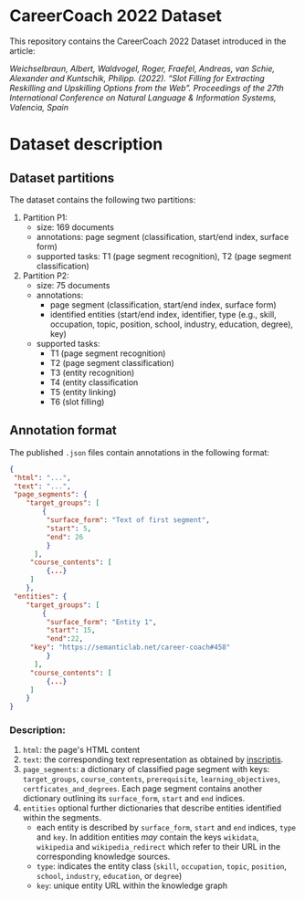 # CareerCoach 2022 Dataset

This repository contains the CareerCoach 2022 Dataset introduced in the article:

*Weichselbraun, Albert, Waldvogel, Roger, Fraefel, Andreas, van Schie, Alexander and Kuntschik, Philipp. (2022). “Slot Filling for Extracting Reskilling and Upskilling Options from the Web”. Proceedings of the 27th International Conference on Natural Language & Information Systems, Valencia, Spain*

# Dataset description

## Dataset partitions
The dataset contains the following two partitions:

1. Partition P1: 
   - size: 169 documents
   - annotations: page segment (classification, start/end index, surface form)
   - supported tasks: T1 (page segment recognition), T2 (page segment classification)
2. Partition P2:
   - size: 75 documents
   - annotations:
     - page segment (classification, start/end index, surface form)
     - identified entities (start/end index, identifier, type (e.g., skill, occupation, topic, position, school, industry, education, degree), key)
   - supported tasks:
     - T1 (page segment recognition)
     - T2 (page segment classification)
     - T3 (entity recognition)
     - T4 (entity classification
     - T5 (entity linking)
     - T6 (slot filling)

## Annotation format

The published `.json` files contain annotations in the following format:

```json
{
 "html": "...",
 "text": "...",  
 "page_segments": {
    "target_groups": [
        {
         "surface_form": "Text of first segment",
         "start": 5,
         "end": 26 
         }
      ],
     "course_contents": [
         {...}
     ]
    },
 "entities": {
    "target_groups": [
        {
         "surface_form": "Entity 1",
         "start": 15,
         "end":22,
	 "key": "https://semanticlab.net/career-coach#458"
         }
      ],
     "course_contents": [
         {...}
     ]
    }
}
```

### Description:

1. `html`: the page's HTML content
2. `text`: the corresponding text representation as obtained by [inscriptis](https://github.com/weblyzard/inscriptis).
3. `page_segments`: a dictionary of classified page segment with keys: `target_groups`, `course_contents`, `prerequisite`, `learning_objectives`, `certficates_and_degrees`. Each page segment contains another dictionary outlining its `surface_form`, `start` and `end` indices.
5. `entities` optional further dictionaries that describe entities identified within the segments.
   - each entity is described by `surface_form`, `start` and `end` indices, `type` and `key`. In addition entities _may_ contain the keys `wikidata`, `wikipedia` and `wikipedia_redirect` which refer to their URL in the corresponding knowledge sources.
   - `type`: indicates the entity class (`skill`, `occupation`, `topic`, `position`, `school`, `industry`, `education`, or `degree`)
   - `key`: unique entity URL within the knowledge graph
